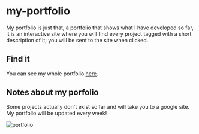 # my-portfolio

My portfolio is just that, a portfolio that shows  what I have developed so far, it is an interactive site where you will find every project tagged with a short description of it; you will be sent to the site when clicked.
## Find it

You can see my whole portfolio [here](https://esgarsad.github.io/my-portfolio/).

## Notes about my porfolio

Some projects actually don't exist so far and will take you to a google site. My portfolio will be updated every week!



![portfolio](https://github.com/esgarsad/password-generator/blob/main/develop/pictures/portfolio.JPG?raw=true)

